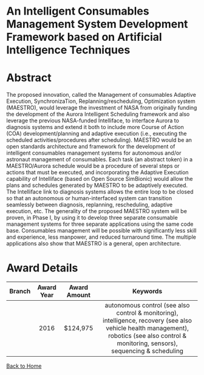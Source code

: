 
An Intelligent Consumables Management System Development Framework based on Artificial Intelligence Techniques
==============================================================================================================

# Abstract


The proposed innovation, called the Management of consumables Adaptive Execution, SynchronizaTion, Replanning/rescheduling, Optimization system (MAESTRO), would leverage the investment of NASA from originally funding the development of the Aurora Intelligent Scheduling framework and also leverage the previous NASA-funded Intelliface, to interface Aurora to diagnosis systems and extend it both to include more Course of Action (COA) development/planning and adaptive execution (i.e., executing the scheduled activities/procedures after scheduling).  MAESTRO would be an open standards architecture and framework for the development of intelligent consumables management systems for autonomous and/or astronaut management of consumables.  Each task (an abstract token) in a MAESTRO/Aurora schedule would be a procedure of several steps or actions that must be executed, and incorporating the Adaptive Execution capability of Intelliface (based on Open Source SimBionic) would allow the plans and schedules generated by MAESTRO to be adaptively executed.  The Intelliface link to diagnosis systems allows the entire loop to be closed so that an autonomous or human-interfaced system can transition seamlessly between diagnosis, replanning, rescheduling, adaptive execution, etc.  The generality of the proposed MAESTRO system will be proven, in Phase I, by using it to develop three separate consumable management systems for three separate applications using the same code base.  Consumables management will be possible with significantly less skill and experience, less manpower, and reduced turnaround time.  The multiple applications also show that MAESTRO is a general, open architecture.  

# Award Details

|Branch|Award Year|Award Amount|Keywords|
| :---: | :---: | :---: | :---: |
||2016|$124,975|autonomous control (see also control & monitoring), intelligence, recovery (see also vehicle health management), robotics (see also control & monitoring, sensors), sequencing & scheduling|
  
  


[Back to Home](https://github.com/chrischow/dod_sbir_awards#228)